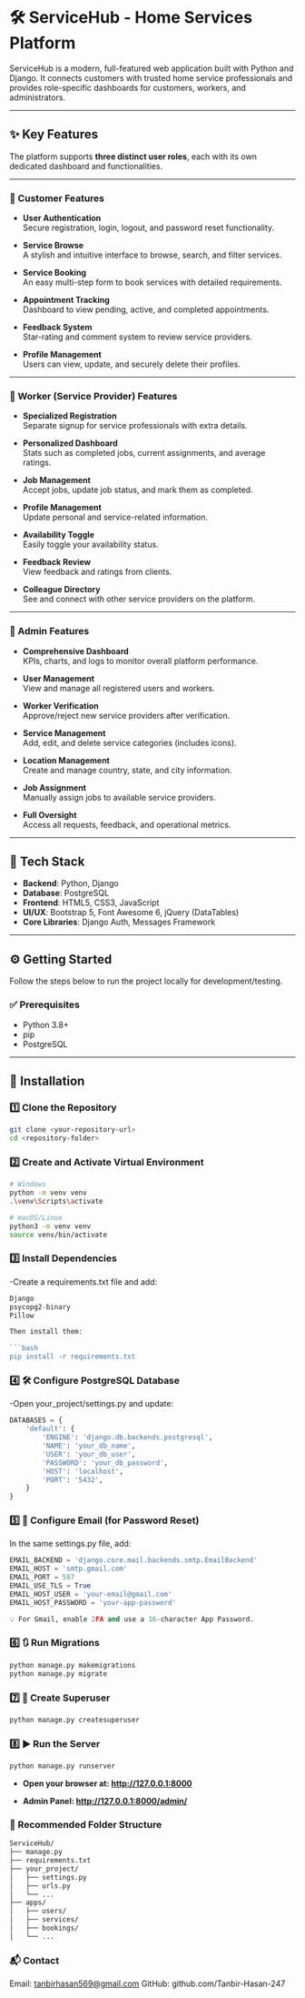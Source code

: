 # 🛠️ ServiceHub - Home Services Platform

ServiceHub is a modern, full-featured web application built with Python and Django. It connects customers with trusted home service professionals and provides role-specific dashboards for customers, workers, and administrators.

---

## ✨ Key Features

The platform supports **three distinct user roles**, each with its own dedicated dashboard and functionalities.

---

### 👤 Customer Features

- **User Authentication**  
  Secure registration, login, logout, and password reset functionality.

- **Service Browse**  
  A stylish and intuitive interface to browse, search, and filter services.

- **Service Booking**  
  An easy multi-step form to book services with detailed requirements.

- **Appointment Tracking**  
  Dashboard to view pending, active, and completed appointments.

- **Feedback System**  
  Star-rating and comment system to review service providers.

- **Profile Management**  
  Users can view, update, and securely delete their profiles.

---

### 👷 Worker (Service Provider) Features

- **Specialized Registration**  
  Separate signup for service professionals with extra details.

- **Personalized Dashboard**  
  Stats such as completed jobs, current assignments, and average ratings.

- **Job Management**  
  Accept jobs, update job status, and mark them as completed.

- **Profile Management**  
  Update personal and service-related information.

- **Availability Toggle**  
  Easily toggle your availability status.

- **Feedback Review**  
  View feedback and ratings from clients.

- **Colleague Directory**  
  See and connect with other service providers on the platform.

---

### 👑 Admin Features

- **Comprehensive Dashboard**  
  KPIs, charts, and logs to monitor overall platform performance.

- **User Management**  
  View and manage all registered users and workers.

- **Worker Verification**  
  Approve/reject new service providers after verification.

- **Service Management**  
  Add, edit, and delete service categories (includes icons).

- **Location Management**  
  Create and manage country, state, and city information.

- **Job Assignment**  
  Manually assign jobs to available service providers.

- **Full Oversight**  
  Access all requests, feedback, and operational metrics.

---

## 🚀 Tech Stack

- **Backend**: Python, Django  
- **Database**: PostgreSQL  
- **Frontend**: HTML5, CSS3, JavaScript  
- **UI/UX**: Bootstrap 5, Font Awesome 6, jQuery (DataTables)  
- **Core Libraries**: Django Auth, Messages Framework  

---

## ⚙️ Getting Started

Follow the steps below to run the project locally for development/testing.

### ✅ Prerequisites

- Python 3.8+  
- pip  
- PostgreSQL  

---

## 🧰 Installation

### 1️⃣ Clone the Repository

```bash
git clone <your-repository-url>
cd <repository-folder>
```
### 2️⃣ Create and Activate Virtual Environment

```bash
# Windows
python -m venv venv
.\venv\Scripts\activate

# macOS/Linux
python3 -m venv venv
source venv/bin/activate
```

### 3️⃣ Install Dependencies
-Create a requirements.txt file and add:
```php
Django
psycopg2-binary
Pillow

Then install them:

```bash
pip install -r requirements.txt
```
### 4️⃣ 🛠️ Configure PostgreSQL Database
-Open your_project/settings.py and update:
```python
DATABASES = {
    'default': {
        'ENGINE': 'django.db.backends.postgresql',
        'NAME': 'your_db_name',
        'USER': 'your_db_user',
        'PASSWORD': 'your_db_password',
        'HOST': 'localhost',
        'PORT': '5432',
    }
}
```
### 5️⃣ 📧 Configure Email (for Password Reset)

In the same settings.py file, add:
```python
EMAIL_BACKEND = 'django.core.mail.backends.smtp.EmailBackend'
EMAIL_HOST = 'smtp.gmail.com'
EMAIL_PORT = 587
EMAIL_USE_TLS = True
EMAIL_HOST_USER = 'your-email@gmail.com'
EMAIL_HOST_PASSWORD = 'your-app-password'

💡 For Gmail, enable 2FA and use a 16-character App Password.
```

### 6️⃣ 🔃 Run Migrations
```bash
python manage.py makemigrations
python manage.py migrate
```

### 7️⃣ 👑 Create Superuser
```bash
python manage.py createsuperuser
```
### 8️⃣ ▶️ Run the Server
```bash
python manage.py runserver
```
- **Open your browser at: http://127.0.0.1:8000**

- **Admin Panel: http://127.0.0.1:8000/admin/**

### 📁 Recommended Folder Structure
```bash
ServiceHub/
├── manage.py
├── requirements.txt
├── your_project/
│   ├── settings.py
│   ├── urls.py
│   └── ...
├── apps/
│   ├── users/
│   ├── services/
│   ├── bookings/
│   └── ...
```

### 📬 Contact
Email: tanbirhasan569@gmail.com
GitHub: github.com/Tanbir-Hasan-247